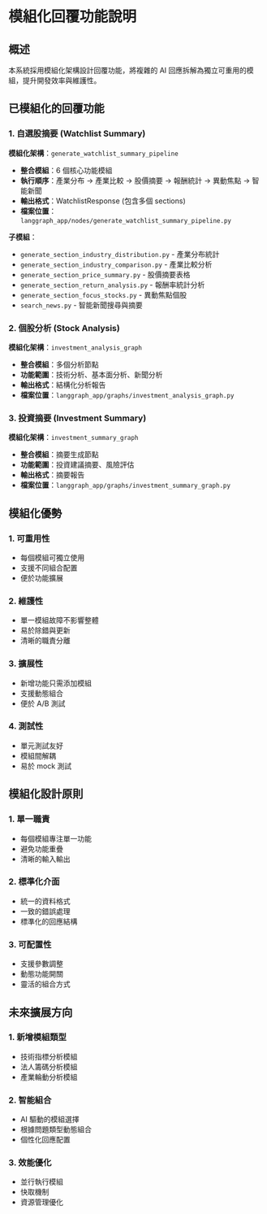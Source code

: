 # 模組化回覆功能說明

## 概述
本系統採用模組化架構設計回覆功能，將複雜的 AI 回應拆解為獨立可重用的模組，提升開發效率與維護性。

## 已模組化的回覆功能

### 1. 自選股摘要 (Watchlist Summary)
**模組化架構**：`generate_watchlist_summary_pipeline`
- **整合模組**：6 個核心功能模組
- **執行順序**：產業分布 → 產業比較 → 股價摘要 → 報酬統計 → 異動焦點 → 智能新聞
- **輸出格式**：WatchlistResponse (包含多個 sections)
- **檔案位置**：`langgraph_app/nodes/generate_watchlist_summary_pipeline.py`

**子模組**：
- `generate_section_industry_distribution.py` - 產業分布統計
- `generate_section_industry_comparison.py` - 產業比較分析
- `generate_section_price_summary.py` - 股價摘要表格
- `generate_section_return_analysis.py` - 報酬率統計分析
- `generate_section_focus_stocks.py` - 異動焦點個股
- `search_news.py` - 智能新聞搜尋與摘要

### 2. 個股分析 (Stock Analysis)
**模組化架構**：`investment_analysis_graph`
- **整合模組**：多個分析節點
- **功能範圍**：技術分析、基本面分析、新聞分析
- **輸出格式**：結構化分析報告
- **檔案位置**：`langgraph_app/graphs/investment_analysis_graph.py`

### 3. 投資摘要 (Investment Summary)
**模組化架構**：`investment_summary_graph`
- **整合模組**：摘要生成節點
- **功能範圍**：投資建議摘要、風險評估
- **輸出格式**：摘要報告
- **檔案位置**：`langgraph_app/graphs/investment_summary_graph.py`

## 模組化優勢

### 1. 可重用性
- 每個模組可獨立使用
- 支援不同組合配置
- 便於功能擴展

### 2. 維護性
- 單一模組故障不影響整體
- 易於除錯與更新
- 清晰的職責分離

### 3. 擴展性
- 新增功能只需添加模組
- 支援動態組合
- 便於 A/B 測試

### 4. 測試性
- 單元測試友好
- 模組間解耦
- 易於 mock 測試

## 模組化設計原則

### 1. 單一職責
- 每個模組專注單一功能
- 避免功能重疊
- 清晰的輸入輸出

### 2. 標準化介面
- 統一的資料格式
- 一致的錯誤處理
- 標準化的回應結構

### 3. 可配置性
- 支援參數調整
- 動態功能開關
- 靈活的組合方式

## 未來擴展方向

### 1. 新增模組類型
- 技術指標分析模組
- 法人籌碼分析模組
- 產業輪動分析模組

### 2. 智能組合
- AI 驅動的模組選擇
- 根據問題類型動態組合
- 個性化回應配置

### 3. 效能優化
- 並行執行模組
- 快取機制
- 資源管理優化 